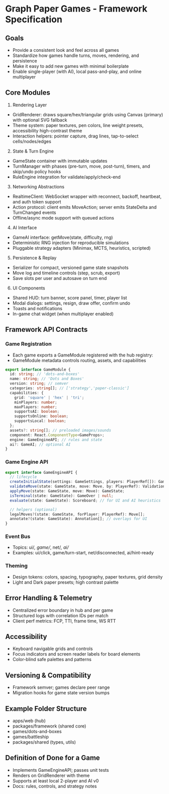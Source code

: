 # Graph Paper Games - Framework Specification

## Goals

- Provide a consistent look and feel across all games
- Standardize how games handle turns, moves, rendering, and persistence
- Make it easy to add new games with minimal boilerplate
- Enable single-player (with AI), local pass-and-play, and online multiplayer

## Core Modules

1. Rendering Layer

- GridRenderer: draws square/hex/triangular grids using Canvas (primary) with
  optional SVG fallback
- Theme system: paper textures, pen colors, line weight presets, accessibility
  high-contrast theme
- Interaction helpers: pointer capture, drag lines, tap-to-select
  cells/nodes/edges

2. State & Turn Engine

- GameState container with immutable updates
- TurnManager with phases (pre-turn, move, post-turn), timers, and skip/undo
  policy hooks
- RuleEngine integration for validate/apply/check-end

3. Networking Abstractions

- RealtimeClient: WebSocket wrapper with reconnect, backoff, heartbeat, and auth
  token support
- Action protocol: client emits MoveAction; server emits StateDelta and
  TurnChanged events
- Offline/async mode support with queued actions

4. AI Interface

- GameAI interface: getMove(state, difficulty, rng)
- Deterministic RNG injection for reproducible simulations
- Pluggable strategy adapters (Minimax, MCTS, heuristics, scripted)

5. Persistence & Replay

- Serializer for compact, versioned game state snapshots
- Move log and timeline controls (step, scrub, export)
- Save slots per user and autosave on turn end

6. UI Components

- Shared HUD: turn banner, score panel, timer, player list
- Modal dialogs: settings, resign, draw offer, confirm undo
- Toasts and notifications
- In-game chat widget (when multiplayer enabled)

## Framework API Contracts

### Game Registration

- Each game exports a GameModule registered with the hub registry:
- GameModule metadata controls routing, assets, and capabilities

```typescript
export interface GameModule {
  id: string; // 'dots-and-boxes'
  name: string; // 'Dots and Boxes'
  version: string; // semver
  categories: string[]; // ['strategy','paper-classic']
  capabilities: {
    grid: 'square' | 'hex' | 'tri';
    minPlayers: number;
    maxPlayers: number;
    supportsAI: boolean;
    supportsOnline: boolean;
    supportsLocal: boolean;
  };
  assets?: string[]; // preloaded images/sounds
  component: React.ComponentType<GameProps>;
  engine: GameEngineAPI; // rules and state
  ai?: GameAI; // optional AI
}
```

### Game Engine API

```typescript
export interface GameEngineAPI {
  // lifecycle
  createInitialState(settings: GameSettings, players: PlayerRef[]): GameState;
  validateMove(state: GameState, move: Move, by: PlayerRef): ValidationResult;
  applyMove(state: GameState, move: Move): GameState;
  isTerminal(state: GameState): GameOver | null;
  evaluate(state: GameState): Scoreboard; // for UI and AI heuristics

  // helpers (optional)
  legalMoves?(state: GameState, forPlayer: PlayerRef): Move[];
  annotate?(state: GameState): Annotation[]; // overlays for UI
}
```

### Event Bus

- Topics: ui/_, game/_, net/_, ai/_
- Examples: ui/click, game/turn-start, net/disconnected, ai/hint-ready

### Theming

- Design tokens: colors, spacing, typography, paper textures, grid density
- Light and Dark paper presets; high contrast palette

## Error Handling & Telemetry

- Centralized error boundary in hub and per game
- Structured logs with correlation IDs per match
- Client perf metrics: FCP, TTI, frame time, WS RTT

## Accessibility

- Keyboard navigable grids and controls
- Focus indicators and screen reader labels for board elements
- Color-blind safe palettes and patterns

## Versioning & Compatibility

- Framework semver; games declare peer range
- Migration hooks for game state version bumps

## Example Folder Structure

- apps/web (hub)
- packages/framework (shared core)
- games/dots-and-boxes
- games/battleship
- packages/shared (types, utils)

## Definition of Done for a Game

- Implements GameEngineAPI; passes unit tests
- Renders on GridRenderer with theme
- Supports at least local 2-player and AI v0
- Docs: rules, controls, and strategy notes
